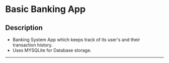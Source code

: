 # Basic Banking App

## Description
* Banking System App which keeps track of its user's and their transaction history.
* Uses MYSQLite for Database storage.


------------------------------------------

